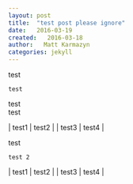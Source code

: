 ```yaml
---
layout: post
title:  "test post please ignore"
date:   2016-03-19
created:   2016-03-18
author:   Matt Karmazyn
categories: jekyll
---
```

test

<!--break-->

    test

test  
test

| test1 | test2 |
| test3 | test4 |

test

`test 2`

| test1 | test2 |
| test3 | test4 |
